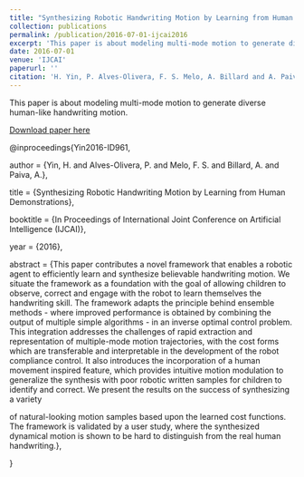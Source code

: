 ```yaml
---
title: "Synthesizing Robotic Handwriting Motion by Learning from Human Demonstrations"
collection: publications
permalink: /publication/2016-07-01-ijcai2016
excerpt: 'This paper is about modeling multi-mode motion to generate diverse human-like handwriting motion.'
date: 2016-07-01
venue: 'IJCAI'
paperurl: ''
citation: 'H. Yin, P. Alves-Olivera, F. S. Melo, A. Billard and A. Paiva, Synthesizing Robotic Handwriting Motion by Learning from Human Demonstrations, In Proceedings of International Joint Conference on Artificial Intelligence (IJCAI), New York, USA, 2016'
---
```

This paper is about modeling multi-mode motion to generate diverse human-like handwriting motion.

[Download paper here](http://lasa.epfl.ch/publications/uploadedFiles/hyin_ijcai16_2277.pdf)



@inproceedings{Yin2016-ID961,

  author       = {Yin, H. and Alves-Olivera, P. and Melo, F. S. and Billard, A. and Paiva, A.},

  title        = {Synthesizing Robotic Handwriting Motion by Learning from Human Demonstrations},

  booktitle = {In Proceedings of International Joint Conference on Artificial Intelligence (IJCAI)},

  year         = {2016},

  abstract     = {This paper contributes a novel framework that enables a robotic agent to efficiently learn and synthesize believable handwriting motion. We situate the framework as a foundation with the goal of allowing children to observe, correct and engage with the robot to learn themselves the handwriting skill. The framework adapts the principle behind ensemble methods - where improved performance is obtained by combining the output of multiple simple algorithms - in an inverse optimal control problem. This integration addresses the challenges of rapid extraction and representation of multiple-mode motion trajectories, with the cost forms which are transferable and interpretable in the development of the robot compliance control. It also introduces the incorporation of a human movement inspired feature, which provides intuitive motion modulation to generalize the synthesis with poor robotic written samples for children to identify and correct. We present the results on the success of synthesizing a variety

of natural-looking motion samples based upon the learned cost functions. The framework is validated by a user study, where the synthesized dynamical motion is shown to be hard to distinguish from the real human handwriting.},

}
